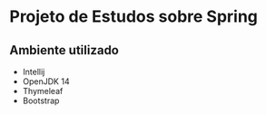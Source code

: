 # Projeto de Estudos sobre Spring

## Ambiente utilizado
* Intellij
* OpenJDK 14
* Thymeleaf
* Bootstrap